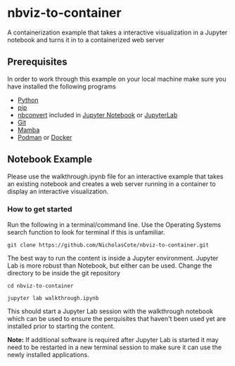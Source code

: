 # nbviz-to-container
A containerization example that takes a interactive visualization in a Jupyter notebook and turns it in to a containerized web server

## Prerequisites
In order to work through this example on your local machine make sure you have installed the following programs

* [Python](https://wiki.python.org/moin/BeginnersGuide/Download)
* [pip](https://pip.pypa.io/en/stable/installation/)
* [nbconvert](https://nbconvert.readthedocs.io/en/latest/install.html) included in [Jupyter Notebook](https://docs.jupyter.org/en/latest/install/notebook-classic.html) or [JupyterLab](https://jupyterlab.readthedocs.io/en/stable/getting_started/installation.html)
* [Git](https://git-scm.com/book/en/v2/Getting-Started-Installing-Git)
* [Mamba](https://github.com/conda-forge/miniforge#install)
* [Podman](https://podman.io/docs/installation) or [Docker](https://docs.docker.com/engine/install/)

## Notebook Example
Please use the walkthrough.ipynb file for an interactive example that takes an existing notebook and creates a web server running in a container to display an interactive visualization. 

### How to get started

Run the following in a terminal/command line. Use the Operating Systems search function to look for terminal if this is unfamiliar.  

`git clone https://github.com/NicholasCote/nbviz-to-container.git`

The best way to run the content is inside a Jupyter environment. Jupyter Lab is more robust than Notebook, but either can be used. Change the directory to be inside the git repository

`cd nbviz-to-container`

`jupyter lab walkthrough.ipynb`

This should start a Jupyter Lab session with the walkthrough notebook which can be used to ensure the perquisites that haven't been used yet are installed prior to starting the content. 

**Note:** If additional software is required after Jupyter Lab is started it may need to be restarted in a new terminal session to make sure it can use the newly installed applications. 